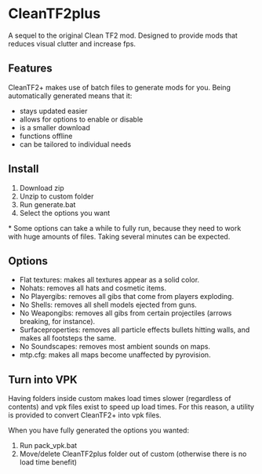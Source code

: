 # CleanTF2plus

A sequel to the original Clean TF2 mod. Designed to provide mods that reduces visual clutter and increase fps.

## Features

CleanTF2+ makes use of batch files to generate mods for you. Being automatically generated means that it:
- stays updated easier
- allows for options to enable or disable
- is a smaller download
- functions offline
- can be tailored to individual needs

## Install

1. Download zip
2. Unzip to custom folder
3. Run generate.bat
4. Select the options you want

&#8203;* Some options can take a while to fully run, because they need to work with huge amounts of files. Taking several minutes can be expected.

## Options

- Flat textures: makes all textures appear as a solid color.
- Nohats: removes all hats and cosmetic items.
- No Playergibs: removes all gibs that come from players exploding.
- No Shells: removes all shell models ejected from guns.
- No Weapongibs: removes all gibs from certain projectiles (arrows breaking, for instance).
- Surfaceproperties: removes all particle effects bullets hitting walls, and makes all footsteps the same.
- No Soundscapes: removes most ambient sounds on maps.
- mtp.cfg: makes all maps become unaffected by pyrovision.

## Turn into VPK

Having folders inside custom makes load times slower (regardless of contents) and vpk files exist to speed up load times. For this reason, a utility is provided to convert CleanTF2+ into vpk files.

When you have fully generated the options you wanted:
1. Run pack_vpk.bat
2. Move/delete CleanTF2plus folder out of custom (otherwise there is no load time benefit)
